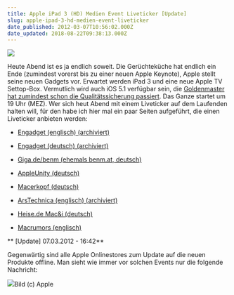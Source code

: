 ```yaml
---
title: Apple iPad 3 (HD) Medien Event Liveticker [Update]
slug: apple-ipad-3-hd-medien-event-liveticker
date_published: 2012-03-07T10:56:02.000Z
date_updated: 2018-08-22T09:38:13.000Z
---
```


[![](//picdump.thafaker.de/2012/03/apple-ipad-3-building.jpg)](__GHOST_URL__/apple-ipad-3-hd-medien-event-liveticker/apple-ipad-3-building/)

Heute Abend ist es ja endlich soweit. Die Gerüchteküche hat endlich ein Ende (zumindest vorerst bis zu einer neuen Apple Keynote), Apple stellt seine neuen Gadgets vor. Erwartet werden iPad 3 und eine neue Apple TV Settop-Box. Vermutlich wird auch iOS 5.1 verfügbar sein, die [Goldenmaster hat zumindest schon die Qualitätssicherung passiert](http://www.macnotes.de/2012/03/07/ios-5-1-golden-master-bereits-durch-qualitatssicherung-release-ankundigung-heute-abend/). Das Ganze startet um 19 Uhr (MEZ). Wer sich heut Abend mit einem Liveticker auf dem Laufenden halten will, für den habe ich hier mal ein paar Seiten aufgeführt, die einen Liveticker anbieten werden:

- [Engadget (englisch) (archiviert)](http://web.archive.org/web/20120307234529/http://www.engadget.com:80/2012/03/06/engadget-broadcasting-live-apple-ipad-3-tomorrow/)

- [Engadget (deutsch) (archiviert)](http://web.archive.org/web/20120309174415/http://de.engadget.com:80/2012/03/07/liveblog-ab-19-uhr-ipad-3-vorstellung-aus-dem-yerba-buena-cente)

- [Giga.de/benm (ehemals benm.at, deutsch)](http://www.giga.de/tablets/ipad-3/news/ipad-3-livestream-vom-apple-event-bei-giga/)

- [AppleUnity (deutsch)](http://www.macerkopf.de/2012/03/05/ipad-3-keynote-macerkopf-de-bietet-live-ticker-am-mittwoch/)

- [Macerkopf (deutsch)](http://www.macerkopf.de/2012/03/05/ipad-3-keynote-macerkopf-de-bietet-live-ticker-am-mittwoch/)

- [ArsTechnica (englisch) (archiviert)](http://web.archive.org/web/20120307144143/http://live.arstechnica.com:80/Event/Apple_iPad_3_Event)

- [Heise.de Mac&i (deutsch)](http://www.heise.de/mac-and-i/meldung/Apple-stellt-am-Abend-neue-iPads-vor-1465319.html)

- [Macrumors (englisch)](http://www.macrumors.com/2012/03/07/live-coverage-of-apples-ipad-3-media-event/)

** [Update] 07.03.2012 - 16:42**

Gegenwärtig sind alle Apple Onlinestores zum Update auf die neuen Produkte offline. Man sieht wie immer vor solchen Events nur die folgende Nachricht:

[![](//picdump.thafaker.de/2012/03/title_backsoon1.gif)](__GHOST_URL__/apple-ipad-3-hd-medien-event-liveticker/title_backsoon1/)Bild (c) Apple
